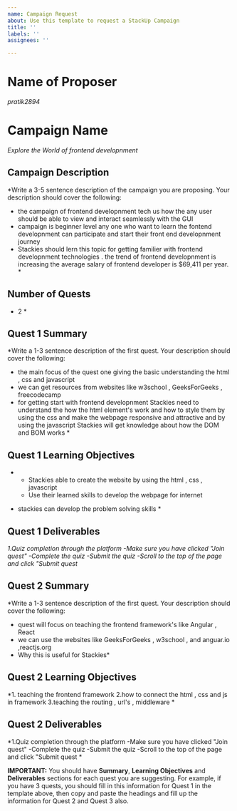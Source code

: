 ```yaml
---
name: Campaign Request
about: Use this template to request a StackUp Campaign
title: ''
labels: ''
assignees: ''

---
```


# Name of Proposer
*pratik2894*

# Campaign Name
*Explore the World of frontend developnment*

## Campaign Description
*Write a 3-5 sentence description of the campaign you are proposing. Your description should cover the following:
- the campaign of frontend developnment tech us how the any user should be able to view and interact seamlessly with the GUI 
- campaign is beginner level any one who want to learn the fontend developnment can participate and start their front end developnment journey 
- Stackies should lern this topic for getting familier with frontend developnment technologies . the trend of frontend developnment is increasing the average salary of frontend developer is $69,411 per year.  *

## Number of Quests
* 2 *

## Quest 1 Summary
*Write a 1-3 sentence description of the first quest. Your description should cover the following:
- the main focus of the quest one giving the basic understanding the html , css and javascript
- we can get resources from websites like w3school , GeeksForGeeks , freecodecamp
- for getting start with frontend developnment Stackies need to understand the how the html element's work and how to style them by using the css and make the webpage responsive and attractive and by using the javascript Stackies will get knowledge about how the DOM and BOM works  *

## Quest 1 Learning Objectives
* - Stackies able to create the website by using the html , css , javascript 
  - Use their learned skills to develop the webpage for internet 
 - stackies can develop the problem solving skills *

## Quest 1 Deliverables
*1.Quiz completion through the platform
-Make sure you have clicked "Join quest"
-Complete the quiz
-Submit the quiz
-Scroll to the top of the page and click "Submit quest*

## Quest 2 Summary
*Write a 1-3 sentence description of the first quest. Your description should cover the following:
- quest will focus on teaching the frontend framework's like Angular , React 
- we can use the websites like GeeksForGeeks , w3school , and anguar.io ,reactjs.org 
- Why this is useful for Stackies*

## Quest 2 Learning Objectives
*1. teaching the frontend framework 
 2.how to connect the html , css and js in framework
 3.teaching the routing , url's , middleware * 

## Quest 2 Deliverables
*1.Quiz completion through the platform
-Make sure you have clicked "Join quest"
-Complete the quiz
-Submit the quiz
-Scroll to the top of the page and click "Submit quest *


**IMPORTANT:** You should have **Summary**, **Learning Objectives** and **Deliverables** sections for each quest you are suggesting. For example, if you have 3 quests, you should fill in this information for Quest 1 in the template above, then copy and paste the headings and fill up the information for Quest 2 and Quest 3 also.
